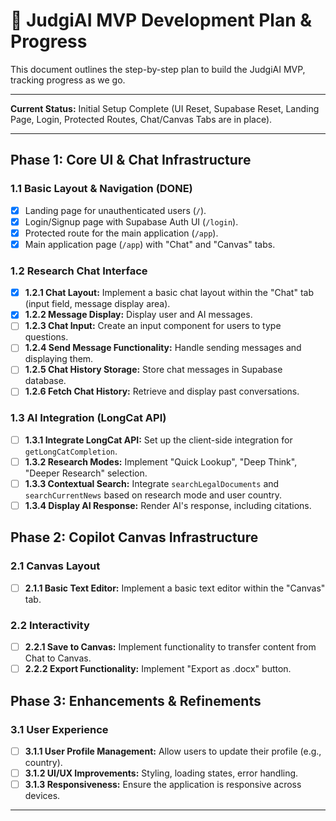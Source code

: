 # 🚀 JudgiAI MVP Development Plan & Progress

This document outlines the step-by-step plan to build the JudgiAI MVP, tracking progress as we go.

---

**Current Status:** Initial Setup Complete (UI Reset, Supabase Reset, Landing Page, Login, Protected Routes, Chat/Canvas Tabs are in place).

---

## Phase 1: Core UI & Chat Infrastructure

### 1.1 Basic Layout & Navigation (DONE)
- [x] Landing page for unauthenticated users (`/`).
- [x] Login/Signup page with Supabase Auth UI (`/login`).
- [x] Protected route for the main application (`/app`).
- [x] Main application page (`/app`) with "Chat" and "Canvas" tabs.

### 1.2 Research Chat Interface
- [x] **1.2.1 Chat Layout:** Implement a basic chat layout within the "Chat" tab (input field, message display area).
- [x] **1.2.2 Message Display:** Display user and AI messages.
- [ ] **1.2.3 Chat Input:** Create an input component for users to type questions.
- [ ] **1.2.4 Send Message Functionality:** Handle sending messages and displaying them.
- [ ] **1.2.5 Chat History Storage:** Store chat messages in Supabase database.
- [ ] **1.2.6 Fetch Chat History:** Retrieve and display past conversations.

### 1.3 AI Integration (LongCat API)
- [ ] **1.3.1 Integrate LongCat API:** Set up the client-side integration for `getLongCatCompletion`.
- [ ] **1.3.2 Research Modes:** Implement "Quick Lookup", "Deep Think", "Deeper Research" selection.
- [ ] **1.3.3 Contextual Search:** Integrate `searchLegalDocuments` and `searchCurrentNews` based on research mode and user country.
- [ ] **1.3.4 Display AI Response:** Render AI's response, including citations.

## Phase 2: Copilot Canvas Infrastructure

### 2.1 Canvas Layout
- [ ] **2.1.1 Basic Text Editor:** Implement a basic text editor within the "Canvas" tab.

### 2.2 Interactivity
- [ ] **2.2.1 Save to Canvas:** Implement functionality to transfer content from Chat to Canvas.
- [ ] **2.2.2 Export Functionality:** Implement "Export as .docx" button.

## Phase 3: Enhancements & Refinements

### 3.1 User Experience
- [ ] **3.1.1 User Profile Management:** Allow users to update their profile (e.g., country).
- [ ] **3.1.2 UI/UX Improvements:** Styling, loading states, error handling.
- [ ] **3.1.3 Responsiveness:** Ensure the application is responsive across devices.

---